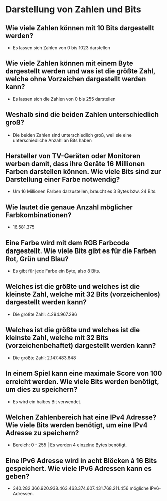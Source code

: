 # Darstellung von Zahlen und Bits

## Wie viele Zahlen können mit 10 Bits dargestellt werden?
- Es lassen sich Zahlen von 0 bis 1023 darstellen

## Wie viele Zahlen können mit einem Byte dargestellt werden und was ist die größte Zahl, welche ohne Vorzeichen dargestellt werden kann?
- Es lassen sich die Zahlen von 0 bis 255 darstellen

## Weshalb sind die beiden Zahlen unterschiedlich groß?
- Die beiden Zahlen sind unterschiedlich groß, weil sie eine unterschiedliche Anzahl an Bits haben

## Hersteller von TV-Geräten oder Monitoren werben damit, dass ihre Geräte 16 Millionen Farben darstellen können. Wie viele Bits sind zur Darstellung einer Farbe notwendig?
- Um 16 Millionen Farben darzustellen, braucht es 3 Bytes bzw. 24 Bits.

## Wie lautet die genaue Anzahl möglicher Farbkombinationen?
- 16.581.375

## Eine Farbe wird mit dem RGB Farbcode dargestellt. Wie viele Bits gibt es für die Farben Rot, Grün und Blau?
- Es gibt für jede Farbe ein Byte, also 8 Bits.

## Welches ist die größte und welches ist die kleinste Zahl, welche mit 32 Bits (vorzeichenlos) dargestellt werden kann?
- Die größte Zahl: 4.294.967.296

## Welches ist die größte und welches ist die kleinste Zahl, welche mit 32 Bits (vorzeichenbehaftet) dargestellt werden kann?
- Die größte Zahl: 2.147.483.648

## In einem Spiel kann eine maximale Score von 100 erreicht werden. Wie viele Bits werden benötigt, um dies zu speichern?
- Es wird ein halbes Bit verwendet.

## Welchen Zahlenbereich hat eine IPv4 Adresse? Wie viele Bits werden benötigt, um eine IPv4 Adresse zu speichern?
- Bereich: 0 - 255 | Es werden 4 einzelne Bytes benötigt.

## Eine IPv6 Adresse wird in acht Blöcken à 16 Bits gespeichert. Wie viele IPv6 Adressen kann es geben?
- 340.282.366.920.938.463.463.374.607.431.768.211.456 mögliche IPv6-Adressen.
